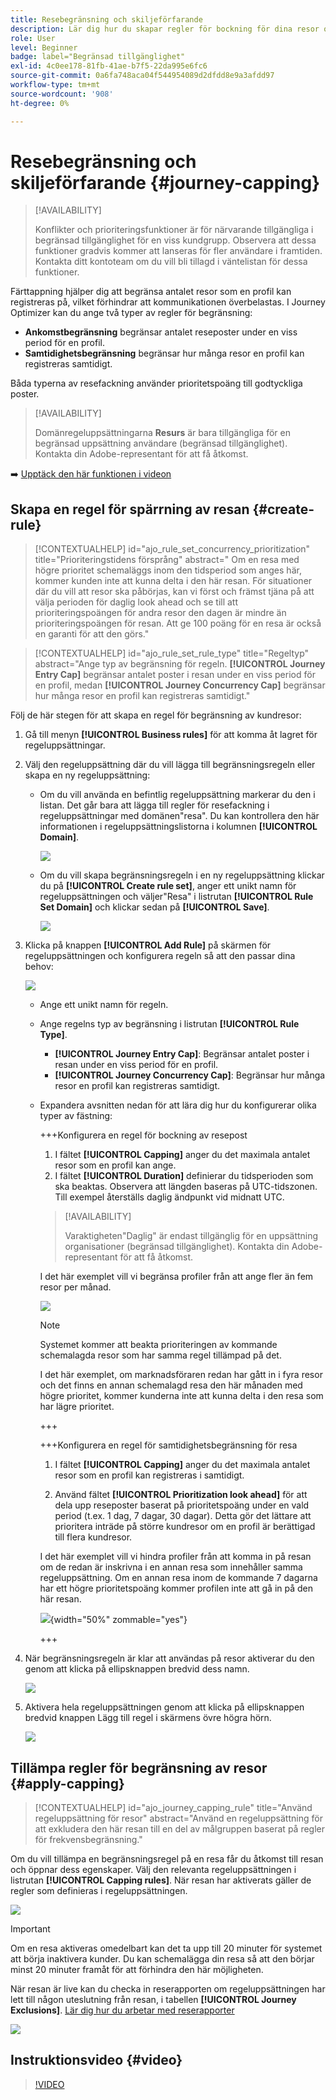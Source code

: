 ```yaml
---
title: Resebegränsning och skiljeförfarande
description: Lär dig hur du skapar regler för bockning för dina resor och hur du godtyckliggör reseregistrering
role: User
level: Beginner
badge: label="Begränsad tillgänglighet"
exl-id: 4c0ee178-81fb-41ae-b7f5-22da995e6fc6
source-git-commit: 0a6fa748aca04f544954089d2dfdd8e9a3afdd97
workflow-type: tm+mt
source-wordcount: '908'
ht-degree: 0%

---
```


# Resebegränsning och skiljeförfarande {#journey-capping}

>[!AVAILABILITY]
>
>Konflikter och prioriteringsfunktioner är för närvarande tillgängliga i begränsad tillgänglighet för en viss kundgrupp. Observera att dessa funktioner gradvis kommer att lanseras för fler användare i framtiden. Kontakta ditt kontoteam om du vill bli tillagd i väntelistan för dessa funktioner.

Färttappning hjälper dig att begränsa antalet resor som en profil kan registreras på, vilket förhindrar att kommunikationen överbelastas. I Journey Optimizer kan du ange två typer av regler för begränsning:

* **Ankomstbegränsning** begränsar antalet reseposter under en viss period för en profil.
* **Samtidighetsbegränsning** begränsar hur många resor en profil kan registreras samtidigt.

Båda typerna av resefackning använder prioritetspoäng till godtyckliga poster.

>[!AVAILABILITY]
>
>Domänregeluppsättningarna **Resurs** är bara tillgängliga för en begränsad uppsättning användare (begränsad tillgänglighet). Kontakta din Adobe-representant för att få åtkomst.

➡️ [Upptäck den här funktionen i videon](#video)

## Skapa en regel för spärrning av resan {#create-rule}

>[!CONTEXTUALHELP]
>id="ajo_rule_set_concurrency_prioritization"
>title="Prioriteringstidens försprång"
>abstract=" Om en resa med högre prioritet schemaläggs inom den tidsperiod som anges här, kommer kunden inte att kunna delta i den här resan. För situationer där du vill att resor ska påbörjas, kan vi först och främst tjäna på att välja perioden för daglig look ahead och se till att prioriteringspoängen för andra resor den dagen är mindre än prioriteringspoängen för resan. Att ge 100 poäng för en resa är också en garanti för att den görs."

>[!CONTEXTUALHELP]
>id="ajo_rule_set_rule_type"
>title="Regeltyp"
>abstract="Ange typ av begränsning för regeln. **[!UICONTROL Journey Entry Cap]** begränsar antalet poster i resan under en viss period för en profil, medan **[!UICONTROL Journey Concurrency Cap]** begränsar hur många resor en profil kan registreras samtidigt."

Följ de här stegen för att skapa en regel för begränsning av kundresor:

1. Gå till menyn **[!UICONTROL Business rules]** för att komma åt lagret för regeluppsättningar.

1. Välj den regeluppsättning där du vill lägga till begränsningsregeln eller skapa en ny regeluppsättning:

   * Om du vill använda en befintlig regeluppsättning markerar du den i listan. Det går bara att lägga till regler för resefackning i regeluppsättningar med domänen&quot;resa&quot;. Du kan kontrollera den här informationen i regeluppsättningslistorna i kolumnen **[!UICONTROL Domain]**.

     ![](assets/journey-capping-list.png)

   * Om du vill skapa begränsningsregeln i en ny regeluppsättning klickar du på **[!UICONTROL Create rule set]**, anger ett unikt namn för regeluppsättningen och väljer&quot;Resa&quot; i listrutan **[!UICONTROL Rule Set Domain]** och klickar sedan på **[!UICONTROL Save]**.

     ![](assets/journey-capping-rule-set.png)

1. Klicka på knappen **[!UICONTROL Add Rule]** på skärmen för regeluppsättningen och konfigurera regeln så att den passar dina behov:

   ![](assets/journey-capping-concurrency.png)

   * Ange ett unikt namn för regeln.

   * Ange regelns typ av begränsning i listrutan **[!UICONTROL Rule Type]**.

      * **[!UICONTROL Journey Entry Cap]**: Begränsar antalet poster i resan under en viss period för en profil.
      * **[!UICONTROL Journey Concurrency Cap]**: Begränsar hur många resor en profil kan registreras samtidigt.

   * Expandera avsnitten nedan för att lära dig hur du konfigurerar olika typer av fästning:

     +++Konfigurera en regel för bockning av resepost

      1. I fältet **[!UICONTROL Capping]** anger du det maximala antalet resor som en profil kan ange.
      1. I fältet **[!UICONTROL Duration]** definierar du tidsperioden som ska beaktas. Observera att längden baseras på UTC-tidszonen. Till exempel återställs daglig ändpunkt vid midnatt UTC.

     >[!AVAILABILITY]
     >
     >Varaktigheten&quot;Daglig&quot; är endast tillgänglig för en uppsättning organisationer (begränsad tillgänglighet). Kontakta din Adobe-representant för att få åtkomst.

     I det här exemplet vill vi begränsa profiler från att ange fler än fem resor per månad.

     ![](assets/journey-capping-entry-example.png)

     >[!NOTE]
     >
     >Systemet kommer att beakta prioriteringen av kommande schemalagda resor som har samma regel tillämpad på det.
     >
     >I det här exemplet, om marknadsföraren redan har gått in i fyra resor och det finns en annan schemalagd resa den här månaden med högre prioritet, kommer kunderna inte att kunna delta i den resa som har lägre prioritet.

     +++

     +++Konfigurera en regel för samtidighetsbegränsning för resa

      1. I fältet **[!UICONTROL Capping]** anger du det maximala antalet resor som en profil kan registreras i samtidigt.

      1. Använd fältet **[!UICONTROL Prioritization look ahead]** för att dela upp reseposter baserat på prioritetspoäng under en vald period (t.ex. 1 dag, 7 dagar, 30 dagar). Detta gör det lättare att prioritera inträde på större kundresor om en profil är berättigad till flera kundresor.

     I det här exemplet vill vi hindra profiler från att komma in på resan om de redan är inskrivna i en annan resa som innehåller samma regeluppsättning. Om en annan resa inom de kommande 7 dagarna har ett högre prioritetspoäng kommer profilen inte att gå in på den här resan.

     ![](assets/journey-capping-concurrency-example.png){width="50%" zommable="yes"}

     +++

1. När begränsningsregeln är klar att användas på resor aktiverar du den genom att klicka på ellipsknappen bredvid dess namn.

   ![](assets/journey-capping-activate-rule.png)

1. Aktivera hela regeluppsättningen genom att klicka på ellipsknappen bredvid knappen Lägg till regel i skärmens övre högra hörn.

   ![](assets/journey-capping-activate-rule-set.png)

## Tillämpa regler för begränsning av resor {#apply-capping}

>[!CONTEXTUALHELP]
>id="ajo_journey_capping_rule"
>title="Använd regeluppsättning för resor"
>abstract="Använd en regeluppsättning för att exkludera den här resan till en del av målgruppen baserat på regler för frekvensbegränsning."

Om du vill tillämpa en begränsningsregel på en resa får du åtkomst till resan och öppnar dess egenskaper. Välj den relevanta regeluppsättningen i listrutan **[!UICONTROL Capping rules]**. När resan har aktiverats gäller de regler som definieras i regeluppsättningen.

![](assets/journey-capping-apply.png)

>[!IMPORTANT]
>
>Om en resa aktiveras omedelbart kan det ta upp till 20 minuter för systemet att börja inaktivera kunder. Du kan schemalägga din resa så att den börjar minst 20 minuter framåt för att förhindra den här möjligheten.

När resan är live kan du checka in reserapporten om regeluppsättningen har lett till någon uteslutning från resan, i tabellen **[!UICONTROL Journey Exclusions]**. [Lär dig hur du arbetar med reserapporter](../reports/journey-global-report-cja.md)

![](assets/journey-report.png)

## Instruktionsvideo {#video}

>[!VIDEO](https://video.tv.adobe.com/v/3447618?quality=12&captions=swe)
